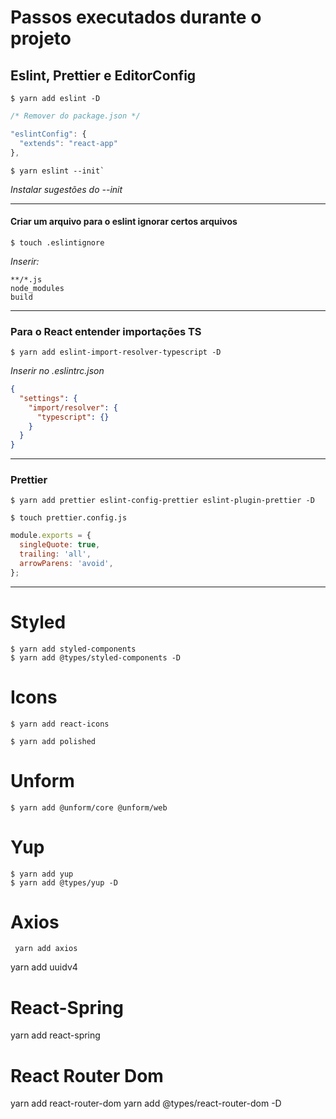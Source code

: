 # Passos executados durante o projeto

## Eslint, Prettier e EditorConfig

```shell
$ yarn add eslint -D
```

```js
/* Remover do package.json */

"eslintConfig": {
  "extends": "react-app"
},
```

```shell
$ yarn eslint --init`
```

_Instalar sugestões do --init_

---

#### Criar um arquivo para o eslint ignorar certos arquivos

```shell
$ touch .eslintignore
```

_Inserir:_

    **/*.js
    node_modules
    build

---

### Para o React entender importações TS

```shell
$ yarn add eslint-import-resolver-typescript -D
```

_Inserir no .eslintrc.json_

```json
{
  "settings": {
    "import/resolver": {
      "typescript": {}
    }
  }
}
```

---

### Prettier

```shell
$ yarn add prettier eslint-config-prettier eslint-plugin-prettier -D
```

```shell
$ touch prettier.config.js
```

```js
module.exports = {
  singleQuote: true,
  trailing: 'all',
  arrowParens: 'avoid',
};
```

---

# Styled

```shell
$ yarn add styled-components
$ yarn add @types/styled-components -D
```

# Icons

```shell
$ yarn add react-icons
```

```shell
$ yarn add polished
```

# Unform

```shell
$ yarn add @unform/core @unform/web
```

# Yup

```shell
$ yarn add yup
$ yarn add @types/yup -D
```

# Axios

```shell
 yarn add axios
```

yarn add uuidv4

# React-Spring

yarn add react-spring

# React Router Dom

yarn add react-router-dom
yarn add @types/react-router-dom -D
